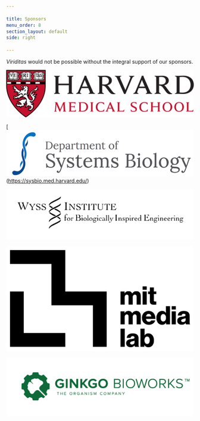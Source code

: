 ```yaml
---

title: Sponsors
menu_order: 8
section_layout: default
side: right

---
```


*Viriditas* would not be possible without the integral support of our sponsors.


[![Harvard Medical School](/assets/img/sponsors/harvard.png)](https://hms.harvard.edu/)

[![Harvard Systems Biology Department](/assets/img/sponsors/sysbio.png)(https://sysbio.med.harvard.edu/)

[![Wyss Institute for Biologically Inspired Engineering](/assets/img/sponsors/wyss.png)](https://wyss.harvard.edu/)

[![MIT Media Lab](/assets/img/sponsors/medialab.png)](https://www.media.mit.edu/)

[![Ginkgo Bioworks](/assets/img/sponsors/ginkgo.png)](https://www.ginkgobioworks.com/)
